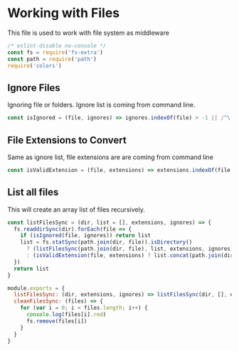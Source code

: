 # Working with Files
This file is used to work with file system as middleware

```javascript
/* eslint-disable no-console */
const fs = require('fs-extra')
const path = require('path')
require('colors')
```
## Ignore Files
Ignoring file or folders. Ignore list is coming from command line.

```javascript
const isIgnored = (file, ignores) => ignores.indexOf(file) > -1 || /^\..*/.test(file)
```
## File Extensions to Convert
Same as ignore list, file extensions are are coming from command line

```javascript
const isValidExtension = (file, extensions) => extensions.indexOf(file.split('.').pop()) > -1
```
## List all files
This will create an array list of files recursively.

```javascript
const listFilesSync = (dir, list = [], extensions, ignores) => {
  fs.readdirSync(dir).forEach(file => {
    if (isIgnored(file, ignores)) return list
    list = fs.statSync(path.join(dir, file)).isDirectory()
      ? (listFilesSync(path.join(dir, file), list, extensions, ignores))
      : (isValidExtension(file, extensions) ? list.concat(path.join(dir, file)) : list)
  })
  return list
}
```


```javascript
module.exports = {
  listFilesSync: (dir, extensions, ignores) => listFilesSync(dir, [], extensions, ignores),
  cleanFilesSync: (files) => {
    for (var i = 0; i < files.length; i++) {
      console.log(files[i].red)
      fs.remove(files[i])
    }
  }
}
```
